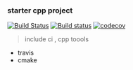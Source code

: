 ### starter cpp project
[![Build Status](https://travis-ci.org/wolflikai/cpp_starter.svg?branch=master)](https://travis-ci.org/wolflikai/cpp_starter) [![Build status](https://ci.appveyor.com/api/projects/status/v40v361r91nmartk/branch/master?svg=true)](https://ci.appveyor.com/project/wolflikai/cpp-starter/branch/master) [![codecov](https://codecov.io/gh/wolflikai/cpp_starter/branch/master/graph/badge.svg?token=ORVUAN18WS)](https://codecov.io/gh/wolflikai/cpp_starter)

> include ci , cpp toools 

+ travis
+ cmake